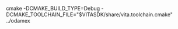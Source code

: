  cmake -DCMAKE_BUILD_TYPE=Debug -DCMAKE_TOOLCHAIN_FILE="$VITASDK/share/vita.toolchain.cmake" ../odamex
